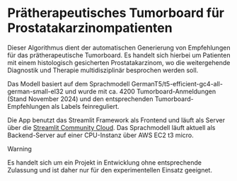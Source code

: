 # Prätherapeutisches Tumorboard für Prostatakarzinompatienten

Dieser Algorithmus dient der automatischen Generierung von Empfehlungen für das prätherapeutische Tumorboard.
Es handelt sich hierbei um Patienten mit einem histologisch gesicherten Prostatakarzinom, wo die weitergehende Diagnostik und Therapie multidisziplinär besprochen werden soll.

Das Modell basiert auf dem Sprachmodell GermanT5/t5-efficient-gc4-all-german-small-el32 und wurde mit ca. 4200 Tumorboard-Anmeldungen (Stand November 2024) und den entsprechenden Tumorboard-Empfehlungen als Labels feinreguliert.

Die App benutzt das Streamlit Framework als Frontend und läuft als Server über die [Streamlit Community Cloud](https://pretb-lm-app.streamlit.app/). Das Sprachmodell läuft aktuell als Backend-Server auf einer CPU-Instanz über AWS EC2 t3 micro.

> [!Warning]
> Es handelt sich um ein Projekt in Entwicklung ohne entsprechende Zulassung und ist daher nur für den experimentellen Einsatz geeignet.
